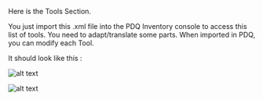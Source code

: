 Here is the Tools Section.

You just import this .xml file into the PDQ Inventory console to access this list of tools.
You need to adapt/translate some parts. 
When imported in PDQ, you can modify each Tool.


It should look like this :

![alt text](https://github.com/wizz13150/PDQ_Repo/blob/master/PDQ%20Inventory%20Tools/Tools1.png)

![alt text](https://github.com/wizz13150/PDQ_Repo/blob/master/PDQ%20Inventory%20Tools/Tools2.png)

